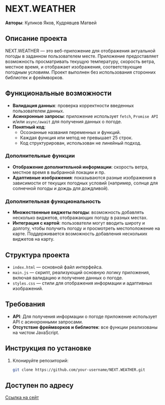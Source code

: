 # NEXT.WEATHER

**Авторы**: Куликов Яков, Кудрявцев Матвей

## Описание проекта
NEXT.WEATHER — это веб-приложение для отображения актуальной погоды в заданном пользователем месте. Приложение предоставляет возможность просматривать текущую температуру, скорость ветра, местное время, и отображает изображения, соответствующие погодным условиям. Проект выполнен без использования сторонних библиотек и фреймворков.

## Функциональные возможности

- **Валидация данных**: проверка корректности введенных пользователем данных.
- **Асинхронные запросы**: приложение использует `fetch`, `Promise API` и/или `async/await` для получения данных о погоде.
- **Понятный код**:
    - Осознанные названия переменных и функций.
    - Каждая функция или метод не превышает 25 строк.
    - Код структурирован, использован не линейный подход.

### Дополнительные функции

- **Отображение дополнительной информации**: скорость ветра, местное время в выбранной локации и пр.
- **Адаптивные изображения**: показываются разные изображения в зависимости от текущих погодных условий (например, солнце для солнечной погоды и дождь для дождливой).

### Дополнительная функциональность

- **Множественные виджеты погоды**: возможность добавлять несколько виджетов, отображающих погоду в разных местах.
- **Интеграция с картой**: пользователи могут вводить широту и долготу, чтобы получить погоду и просмотреть местоположение на карте. Поддерживается возможность добавления нескольких виджетов на карту.

## Структура проекта

- `index.html` — основной файл интерфейса.
- `main.js` — скрипт, реализующий основную логику приложения, включая валидацию и получение данных о погоде.
- `styles.css` — стили для отображения информации и адаптивных изображений.

## Требования

- **API**: Для получения информации о погоде приложение использует API с асинхронными запросами.
- **Отсутствие фреймворков и библиотек**: все функции реализованы на чистом JavaScript.

## Инструкция по установке

1. Клонируйте репозиторий:
   ```bash
   git clone https://github.com/your-username/NEXT.WEATHER.git

## Доступен по адресу
 [Ссылка на сейт](http://coworking-urfu.me/WeatherAppJS/)
